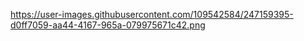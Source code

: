 
https://user-images.githubusercontent.com/109542584/247159395-d0ff7059-aa44-4167-965a-079975671c42.png
